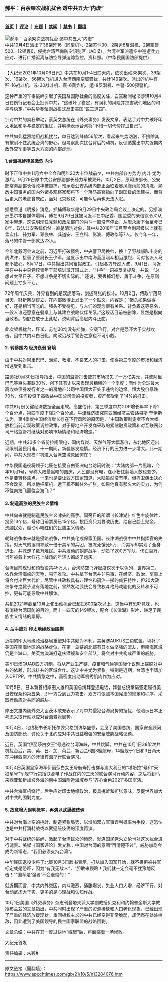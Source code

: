 ### 郝平：百余架次战机扰台 透中共五大“内虚”

---

#### [首页](../../../..?n13284076) &nbsp;|&nbsp; [评论](../../../../../epoch-comment?n13284076) &nbsp;|&nbsp; [专题](../../../../../epoch-special?n13284076) &nbsp;|&nbsp; [禁闻](../../../../../epoch-news?n13284076) &nbsp;|&nbsp; [禁书](../../../../../books?n13284076) &nbsp;|&nbsp; [翻墙](https://github.com/gfw-breaker/nogfw/blob/master/README.md?n13284076)


<div><img alt="郝平：百余架次战机扰台 透中共五大“内虚”" class="attachment-djy_600_400 size-djy_600_400 wp-post-image" src="https://i.epochtimes.com/assets/uploads/2020/11/2011022226562378-600x364.jpg"/>
<div class="caption">
 中共10月4日派出了38架歼16（同型机）、2架苏恺30、2架运8反潜机、2架空警500、12架轰6，侵扰台湾西南防空识别区（ADIZ）。台湾空军派遣空中巡逻兵力应对、进行广播驱离与防空导弹追踪监控，资料照。（中华民国国防部提供）
</div></div><hr/><div class="post_content" id="artbody" itemprop="articleBody">
 <!-- article content begin -->
 <p>
  【大纪元2021年10月06日讯】中共在10月1-4日四天内，依次出动38架次、39架次、16架次、56架次飞机进入台湾西南空域骚扰，共计149架次。派出的机种有歼-16战斗机、苏-30战斗机、轰-6轰炸机、运-8反潜机、空警-500预警机。
 </p>
 <p>
  这种严重的军事挑衅引起了美国及国际社会的高度关注，白宫新闻秘书莎琪10月4日在例行记者会上批评中共，“这破坏了稳定，有误判的风险并损害我们地区的和平与稳定。”中共华春莹则战狼式反击美国“说三道四”。
 </p>
 <p>
  针对中共的疯狂举动，蔡英文总统在《外交事务》发表文章，表达了对中共破坏印太地区和平与稳定的担忧，并明确表示台湾将“不惜一切代价捍卫自己”。
 </p>
 <p>
  中共如此猛烈地用战机扰台，单日达到峰值56架次，看起来气势汹汹，不排除其有按耐不住武统台湾的野心。但考察此次扰台背后的动机，反倒透露出中共近期内政外交军事等五大方面的内部虚弱。
 </p>
 <h4>
  1.台海挑衅掩盖激烈
  <ok href="https://www.epochtimes.com/gb/tag/%E5%86%85%E6%96%97.html">
   内斗
  </ok>
 </h4>
 <p>
  时下正值中共11月六中全会和明年20大卡位战前夕，中共内部各方势力
  <ok href="https://www.epochtimes.com/gb/tag/%E5%86%85%E6%96%97.html">
   内斗
  </ok>
  尤为激烈。9月29日原中共公安部副部长孙力军被双开，10月2日，原司法部长、公安部常务副部长傅政华被抓捕，预示着公安系统内部正面临着暴风骤雨般的清洗，熟悉中国事务的国内外诸多观察家都将下一个落马高官指向了副国级的孟建柱，而背后更大的老虎曾庆红，面对北京政权，可能今后再也无法入眠。
 </p>
 <p>
  据悉香港《明报》消息，抓捕傅政华是9月29日中央政治局会议上决定的。另据澳洲墨尔本自媒体爆料，傅在9月29日就被习近平在中纪委、国监委的亲信徐令义从家中带走。这说明现任党魁和政法部门的内斗一直没有停止，从周永康下台至今已8年，政法公安系统仍然一直是清洗对象，其中从2018年10月至今副部级以上就有孟宏伟、孙力军、邓恢林、龚道安、王立科、彭波、傅政华等7人。仅今年一年，落马的中管干部就达23人。
 </p>
 <p>
  今年北戴河会议之前，习近平打破惯例，中央警卫局换帅，换上了野战部队出身的周洪许，接替了原局长王少军。这显示出中南海高层暗斗相当激烈，习对各派人马都不放心。8月17日，中共抛出共同富裕政策，引起各方轩然大波，9月1日，习近平在中共中央党校青年干部培训班开班式上，“斗争”一词被反复提及，并说，“总想过太平日子、不想斗争是不切实际的。” 还说，要丢掉幻想、勇于斗争，在原则问题上寸步不让。
 </p>
 <p>
  72年周年庆典，外界看到的是双虎落马，剑拔弩张的权斗。10月2日，傅政华落马当天，财新网胡舒立，在内部微博上发出了一个贴文，内容是：“猪头如果做得好，还是相当可吃的。猪头不受待见，与人们的观念很有关系。背负着这等恶名，一般人谁还愿意在餐桌上与其建立战略伙伴关系。”这段话目前被删除，显然是指向当政者。胡舒立敢于上此帖，说明背后高层内斗正酣。
 </p>
 <p>
  此次架机扰台，歼16、苏恺30均没有挂弹，空载飞行，对台是恐吓大于实战攻击。因中共内斗白日化，向政治敌手警告之意也不可小觑。
 </p>
 <h4>
  2. 转移国内
  <ok href="https://www.epochtimes.com/gb/tag/%E7%BB%8F%E6%B5%8E%E8%A1%B0%E5%BC%B1.html">
   经济衰弱
  </ok>
  窘境
 </h4>
 <p>
  由于中共对阿里巴巴、滴滴、教培、不良艺人的打击，使得第三季度的市场和经济增速受到重击。
 </p>
 <p>
  路透社9月30日报导指出，中国的监管打击使其市场损失了一万亿美元，并使阿里巴巴等巨头暴跌30%，创下其有史以来表现最糟糕的一个季度；而作为全球最大高收益债券发行者之一的房地产公司中国恒大正处于违约的边缘。恒大股价暴跌70%，任何投资于高收益中国公司债的投资者，资产都受到了14%的打击。
 </p>
 <p>
  中共8月份关键经济数据全面走软。高盛估计，第三季度中共GDP增长年率下降1个百分点，第四季度下降2个百分点。牛津经济研究院亚洲经济主管路易斯·奎伊斯认为，第4季度中国经济增长存在下行风险的原因是，“中国政策制定者不会大幅放松当前宏观政策调控政策，对于房地产开发商采取的紧缩融资政策和对互联网公司严格监管将继续对影响市场情绪和经济增速。”
 </p>
 <p>
  近期，中共20多个省份拉闸限电，国内煤炭、天然气等大幅涨价，东北地区还出现限制居民用电。十一期间，新疆暴发疫情。经济下行的压力进一步增大。此一期间，中共大规模军机进入台湾空域原因何在？
 </p>
 <p>
  中华民国退役将领于北辰在接受自由亚洲电台访问时说：“大陆内部一片黑暗，今年10月1号，号称大陆最黑暗的国庆，人民都没有电，连小粉红翻墙人数也变少，他是要转移焦点，一来也是要让西方国家知道，大陆虽然没有电，但捍卫疆土决心不会改变。所以他把军机、远干机不断往外扩张，如果他真有那么大的实力，为何不往南海飞而往台海飞？”
 </p>
 <h4>
  3. 制造高涨的民族主义情绪
 </h4>
 <p>
  中共向来就是制造民族主义噱头的高手。国殇日的所谓《长津湖》红色主旋律片，投资13个亿，号称目前票房已15个亿。投巨资只为篡改历史，给自己脸上贴金，洗脑民众，煽动小粉红们的民族主义情绪。
 </p>
 <p>
  朝鲜战争本来就是侵略战争，中共美化成保家卫国。长津湖战役中中共指挥官的失策，对天气的误判导致十倍于美军的兵团，被冻死饿死5万，而美军却实现了全身退出，并救走了数万难民。中共发动的朝鲜战争，动员了200万军队，伤亡百万，当年被戴上大红花上战场的年轻人都成了炮灰。
 </p>
 <p>
  台湾目前现役和预备役共45万人，台湾防空飞弹密度仅次于以色列，世界第二，依靠台湾海峡的天堑，易守难攻。中共拿下台湾并非易事，在经济、政治、军事上将会付出巨大代价，尽管中共政权具有非理性和孤注一掷的疯狂特性，但20大政权争夺之靴子没有落地之前，冒然发动武统会导致权斗格局戏剧化的反转和不可控，更有可能导致中共解体。
 </p>
 <p>
  共机2021年截至10月上旬出动扰台已超过600架次以上。这当中有恐吓意味，也有消耗台湾国防的目的。而十一四天的149架次，配合《长津湖》影片，赚足了民族主义情绪的票房。
 </p>
 <h4>
  4. 后手应对
  <ok href="https://www.epochtimes.com/gb/tag/%E5%8D%B0%E5%A4%AA%E5%9C%B0%E7%BC%98%E6%94%BF%E6%B2%BB%E5%9B%B4%E5%89%BF.html">
   印太地缘政治围剿
  </ok>
 </h4>
 <p>
  近期的印太地缘政治格局重塑对中共颇为不利。美英澳AUKUS三边联盟，填补了美国在南海地区的战略虚位，在第一岛链的北部有日本做坚强的盟友，但南海区域仍是个缺口，美英为澳洲打造核潜舰和安全部队，将会对中共构成严重的威胁。
 </p>
 <p>
  美印日澳QUAD四方机制，将从产业生产链、疫苗和气候等国际化议题上摆脱对中共的依赖，形成排共的区域合作。这让中共尤为紧张。特别是近期，台湾也申请加入CPTPP，中共情急之中，高密度出动军机秀肌肉作为应对。
 </p>
 <p>
  10月5日，日本新首相岸田文雄和美国总统拜登通电话，拜登总统承诺坚定履行美日安保条约第五条，即一方受到武力攻击，双方将依照本国宪法的规定和程序，采取行动应对共同的威胁。
 </p>
 <p>
  岸田文雄内阁外交大臣茂木敏充表示了对中共侵犯台海局势的担忧，他暗示日本正考虑采取行动以应对台海紧张局势。
 </p>
 <p>
  10月4日，北约秘书长斯托尔滕贝格到访华盛顿，会见了美国总统、国家安全顾问及国防部长，讨论关于北约应对中共日益增强的安全威胁战略议题。
 </p>
 <p>
  近日，英国“伊丽莎白女王”号通过台湾海峡，中共跳脚。中共在10月1日38架次共机扰台后，美、英、日、加、荷兰、新西兰6国3艘航母，14艘舰于2日和3日两天在冲绳西南方的菲律宾海举行联合演习。
 </p>
 <p>
  10月4日英国皇家海军伊丽莎白女王号航母打击群与澳大利亚的“堪培拉”号和“天狼星号”军舰举行包括联合电子作战在内的三天的联合演习行动内容，之后将到马来西亚和新加坡外海的南中国海附近海域参与“齐心金色2021”多国军演。
 </p>
 <p>
  中共台海军机绕行，后手应对印太地缘政治，极具挑衅和扩张意味，反促世界加大对中共的围剿力度。
 </p>
 <h4>
  5. 故意增大误判概率，再演以武逼统伎俩
 </h4>
 <p>
  中共对台海上空的挑衅、制造紧张局势，以增加双方军事误判概率为手段，这恐怕也是中共打消耗战或以武逼统伎俩的深度再演。
 </p>
 <p>
  对于中共武统的挑衅，激起了台湾民众的愤怒，就连国民党朱立伦也对这次扰台进行谴责。美媒《国家评论》发文称：中国对台湾的意图“再清楚不过”，威胁加剧会成为新常态，“我们必须支持台湾”。
 </p>
 <p>
  中华民国退役少将于北辰10月3日脸书表示，打从加入国军开始，就不畏惧被共军标定或是恐吓，因为“有我无敌人”，“胆敢来侵略！我们就一定会毫不犹豫地反击！”“国军是‘强者’不会退缩的！”
 </p>
 <p>
  就近期而言，中共内外交困，内斗激烈，通胀爆发，失业人口大增，经济下行，对台动武虚大于实，更多的是心理战和认知作战。
 </p>
 <p>
  10月1日美国《外交事务》杂志刊登塔夫茨大学副教授贝克利和约翰普金斯大学教授布兰兹的文章指出，中共同时出现了严重的资源稀缺和人口老化现象，已经出现了严重的经济放缓现状。重回极权主义的中共已经变得非常脆弱，却仍然在处处树敌，因此遭到了美国领导的民主国家联盟的战略围剿。
 </p>
 <p>
  文章总结：中共在其一度过快地“崛起”后，将面临着一场惨败。
 </p>
 <p>
  大纪元首发
 </p>
 <p>
  责任编辑：朱颖#
 </p>
 <!-- article content end -->
 <div id="below_article_ad">
 </div>
</div>


---

原文链接（需翻墙）：https://www.epochtimes.com/gb/21/10/5/n13284076.htm